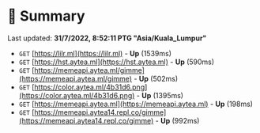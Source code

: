 # 📖 Summary
Last updated: **31/7/2022, 8:52:11 PTG "Asia/Kuala_Lumpur"**

- `GET` [https://lilr.ml](https://lilr.ml) - **Up** (1539ms)
- `GET` [https://hst.aytea.ml](https://hst.aytea.ml) - **Up** (590ms)
- `GET` [https://memeapi.aytea.ml/gimme](https://memeapi.aytea.ml/gimme) - **Up** (502ms)
- `GET` [https://color.aytea.ml/4b31d6.png](https://color.aytea.ml/4b31d6.png) - **Up** (1395ms)
- `GET` [https://memeapi.aytea.ml](https://memeapi.aytea.ml) - **Up** (198ms)
- `GET` [https://memeapi.aytea14.repl.co/gimme](https://memeapi.aytea14.repl.co/gimme) - **Up** (992ms)
